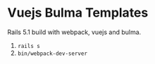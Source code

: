# Vuejs Bulma Templates

Rails 5.1 build with webpack, vuejs and bulma.

1. `rails s`
1. `bin/webpack-dev-server`